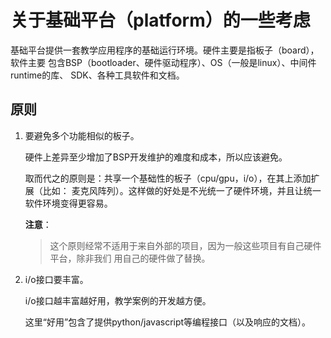 # 关于基础平台（platform）的一些考虑

基础平台提供一套教学应用程序的基础运行环境。硬件主要是指板子（board），软件主要
包含BSP（bootloader、硬件驱动程序）、OS（一般是linux）、中间件runtime的库、
SDK、各种工具软件和文档。

## 原则

1. 要避免多个功能相似的板子。

    硬件上差异至少增加了BSP开发维护的难度和成本，所以应该避免。

    取而代之的原则是：共享一个基础性的板子（cpu/gpu，i/o），在其上添加扩展（比如：
    麦克风阵列）。这样做的好处是不光统一了硬件环境，并且让统一软件环境变得更容易。

    **注意**：
    >这个原则经常不适用于来自外部的项目，因为一般这些项目有自己硬件平台，除非我们
    >用自己的硬件做了替换。

2. i/o接口要丰富。

    i/o接口越丰富越好用，教学案例的开发越方便。
    
    这里“好用”包含了提供python/javascript等编程接口（以及响应的文档）。


